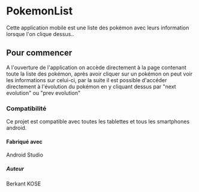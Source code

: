 # PokemonList

Cette application mobile est une liste des pokémon avec leurs information lorsque l'on clique dessus..

## Pour commencer

A l'ouverture de l'application on accède directement à la page contenant toute la liste des pokémon,
après avoir cliquer sur un pokémon on peut voir les informations sur celui-ci,
par la suite il est possible d'accéder directement à l'évolution du pokémon en y cliquant dessus par
"next evolution" ou "prev evolution"

### Compatibilité

Ce projet est compatible avec toutes les tablettes et tous les smartphones android.

#### Fabriqué avec

Android Studio

##### Auteur

Berkant KOSE
